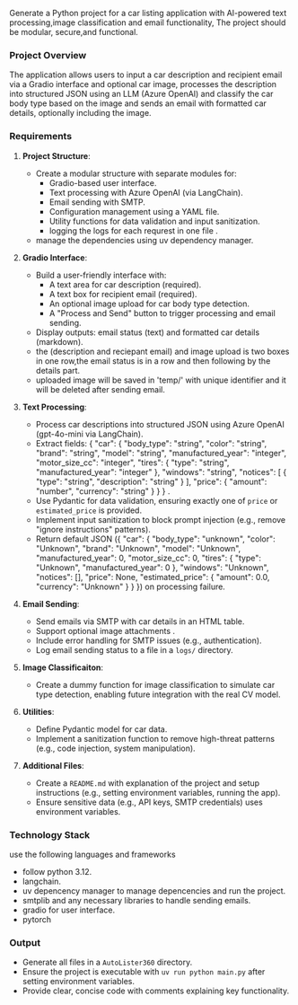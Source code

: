 Generate a Python project for a car listing application with AI-powered text processing,image classification and email functionality, The project should be modular, secure,and functional.

### Project Overview
The application allows users to input a car description and recipient email via a Gradio interface and optional car image, processes the description into structured JSON using an LLM (Azure OpenAI) and classify the car body type based on the image and sends an email with formatted car details, optionally including the image. 

### Requirements
1. **Project Structure**:
   - Create a modular structure with separate modules for:
     - Gradio-based user interface.
     - Text processing with Azure OpenAI (via LangChain).
     - Email sending with SMTP.
     - Configuration management using a YAML file.
     - Utility functions for data validation and input sanitization.
     - logging the logs for each requrest in one file .
   - manage the dependencies using uv dependency manager.
   

2. **Gradio Interface**:
   - Build a user-friendly interface with:
     - A text area for car description (required).
     - A text box for recipient email (required).
     - An optional image upload for car body type detection.
     - A "Process and Send" button to trigger processing and email sending.
   - Display outputs: email status (text) and formatted car details (markdown).
   - the (description and reciepant email) and image upload is two boxes in one row,the email status is in a row and then following by the details part.
   - uploaded image will be saved in 'temp/' with unique identifier and it will be deleted after sending email.
   

3. **Text Processing**:
   - Process car descriptions into structured JSON using Azure OpenAI (gpt-4o-mini via LangChain).
   - Extract fields: {
  "car": {
    "body_type": "string",
    "color": "string",
    "brand": "string",
    "model": "string",
    "manufactured_year": "integer",
    "motor_size_cc": "integer",
    "tires": {
      "type": "string",
      "manufactured_year": "integer"
    },
    "windows": "string",
    "notices": [
      {
        "type": "string",
        "description": "string"
      }
    ],
    "price": {
      "amount": "number",
      "currency": "string"
    }
  }
}
.
   - Use Pydantic for data validation, ensuring exactly one of `price` or `estimated_price` is provided.
   - Implement input sanitization to block prompt injection (e.g., remove "ignore instructions" patterns).
   - Return default JSON ({
        "car": {
            "body_type": "unknown",
            "color": "Unknown",
            "brand": "Unknown", 
            "model": "Unknown",
            "manufactured_year": 0,
            "motor_size_cc": 0,
            "tires": {
                "type": "Unknown",
                "manufactured_year": 0
            },
            "windows": "Unknown",
            "notices": [],
            "price": None,
            "estimated_price": {
                "amount": 0.0,
                "currency": "Unknown"
            }
        }
    }) on processing failure.

4. **Email Sending**:
   - Send emails via SMTP  with car details in an HTML table.
   - Support optional image attachments .
   - Include error handling for SMTP issues (e.g., authentication).
   - Log email sending status to a file in a `logs/` directory.

5. **Image Classificaiton**:
   - Create a dummy function for image classification to simulate car type detection, enabling future integration with the real CV model.


6. **Utilities**:
   - Define Pydantic model for car data.
   - Implement a sanitization function to remove high-threat patterns (e.g., code injection, system manipulation).

8. **Additional Files**:
   - Create a `README.md` with explanation of the project and  setup instructions (e.g., setting environment variables, running the app).
   - Ensure sensitive data (e.g., API keys, SMTP credentials) uses environment variables.

### Technology Stack
 use the following languages and frameworks
- follow python 3.12.
- langchain.
- uv depencency manager to manage depencencies and run the project.
-  smtplib and any necessary libraries to handle sending emails.
-  gradio for user interface. 
-  pytorch 
### Output
- Generate all files in a `AutoLister360` directory.
- Ensure the project is executable with `uv run python main.py` after setting environment variables.
- Provide clear, concise code with comments explaining key functionality.

